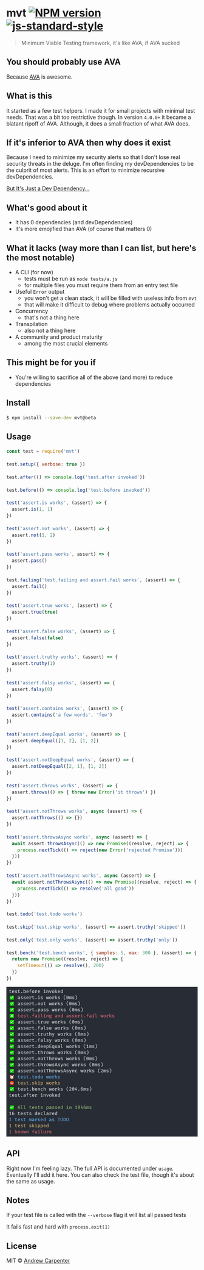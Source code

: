 # mvt [![NPM version](https://badge.fury.io/js/mvt.svg)](https://npmjs.org/package/mvt)   [![js-standard-style](https://img.shields.io/badge/code%20style-standard-brightgreen.svg?style=flat)](https://github.com/feross/standard)   

> Minimum Viable Testing framework, it's like AVA, if AVA sucked

## You should probably use AVA
Because [AVA](https://github.com/avajs/ava) is awesome.

## What is this
It started as a few test helpers. I made it for small projects with minimal
test needs. That was a bit too restrictive though. In version `4.0.0+` it became
a blatant ripoff of AVA. Although, it does a small fraction of what AVA does.

## If it's inferior to AVA then why does it exist
Because I need to minimize my security alerts so that I don't lose real security
threats in the deluge. I'm often finding my devDependencies to be the culprit
of most alerts. This is an effort to minimize recursive devDependencies.

[But It's Just a Dev Dependency...](https://medium.com/swlh/but-its-just-a-dev-dependency-566646ebeec9)

## What's good about it
- It has 0 dependencies (and devDependencies)
- It's more emojified than AVA (of course that matters 0)

## What it lacks (way more than I can list, but here's the most notable)
- A CLI (for now)
  - tests must be run as `node tests/a.js`
  - for multiple files you must require them from an entry test file
- Useful `Error` output
  - you won't get a clean stack, it will be filled with useless info from `mvt`
  - that will make it difficult to debug where problems actually occurred
- Concurrency
  - that's not a thing here
- Transpilation
  - also not a thing here
- A community and product maturity
  - among the most crucial elements

## This might be for you if
- You're willing to sacrifice all of the above (and more) to reduce dependencies

## Install

```sh
$ npm install --save-dev mvt@beta
```

## Usage

```js
const test = require('mvt')

test.setup({ verbose: true })

test.after(() => console.log('test.after invoked'))

test.before(() => console.log('test.before invoked'))

test('assert.is works', (assert) => {
  assert.is(1, 1)
})

test('assert.not works', (assert) => {
  assert.not(1, 2)
})

test('assert.pass works', assert) => {
  assert.pass()
})

test.failing('test.failing and assert.fail works', (assert) => {
  assert.fail()
})

test('assert.true works', (assert) => {
  assert.true(true)
})

test('assert.false works', (assert) => {
  assert.false(false)
})

test('assert.truthy works', (assert) => {
  assert.truthy(1)
})

test('assert.falsy works', (assert) => {
  assert.falsy(0)
})

test('assert.contains works', (assert) => {
  assert.contains('a few words', 'few')
})

test('assert.deepEqual works', (assert) => {
  assert.deepEqual([1, 2], [1, 2])
})

test('assert.notDeepEqual works', (assert) => {
  assert.notDeepEqual([2, 1], [1, 2])
})

test('assert.throws works', (assert) => {
  assert.throws(() => { throw new Error('it throws') })
})

test('assert.notThrows works', async (assert) => {
  assert.notThrows(() => {})
})

test('assert.throwsAsync works', async (assert) => {
  await assert.throwsAsync(() => new Promise((resolve, reject) => {
    process.nextTick(() => reject(new Error('rejected Promise')))
  }))
})

test('assert.notThrowsAsync works', async (assert) => {
  await assert.notThrowsAsync(() => new Promise((resolve, reject) => {
    process.nextTick(() => resolve('all good'))
  }))
})

test.todo('test.todo works')

test.skip('test.skip works', (assert) => assert.truthy('skipped'))

test.only('test.only works', (assert) => assert.truthy('only'))

test.bench('test.bench works', { samples: 5, max: 300 }, (assert) => {
  return new Promise((resolve, reject) => {
    setTimeout(() => resolve(), 200)
  })
})
```

![Output](images/output.png)

## API

Right now I'm feeling lazy. The full API is documented under `usage`. Eventually
I'll add it here. You can also check the test file, though it's about the same
as usage.

## Notes

If your test file is called with the `--verbose` flag it will list all passed tests

It fails fast and hard with `process.exit(1)`

## License

MIT © [Andrew Carpenter](https://github.com/doesdev)
